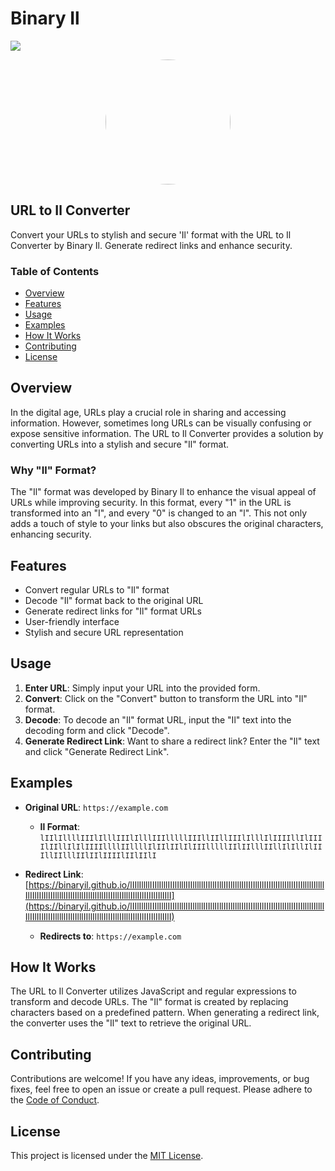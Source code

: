 # Binary Il
<a href="https://visitorbadge.io/status?path=https://github.com/BINARYIl/binaryil.github.io/"><img loading="lazy" class="inline-block" src="https://api.visitorbadge.io/api/visitors?path=https://github.com/BINARYIl/binaryil.github.io/"></a>

<p align="center">
<img style="border-radius: 50%" src="https://github.com/BINARYIl.png" align="center" width="200px" />
</p>

## URL to Il Converter

Convert your URLs to stylish and secure 'Il' format with the URL to Il Converter by Binary Il. Generate redirect links and enhance security.

### Table of Contents
- [Overview](#overview)
- [Features](#features)
- [Usage](#usage)
- [Examples](#examples)
- [How It Works](#how-it-works)
- [Contributing](#contributing)
- [License](#license)

## Overview
In the digital age, URLs play a crucial role in sharing and accessing information. However, sometimes long URLs can be visually confusing or expose sensitive information. The URL to Il Converter provides a solution by converting URLs into a stylish and secure "Il" format.

### Why "Il" Format?
The "Il" format was developed by Binary Il to enhance the visual appeal of URLs while improving security. In this format, every "1" in the URL is transformed into an "I", and every "0" is changed to an "l". This not only adds a touch of style to your links but also obscures the original characters, enhancing security.

## Features
- Convert regular URLs to "Il" format
- Decode "Il" format back to the original URL
- Generate redirect links for "Il" format URLs
- User-friendly interface
- Stylish and secure URL representation

## Usage
1. **Enter URL**: Simply input your URL into the provided form.
2. **Convert**: Click on the "Convert" button to transform the URL into "Il" format.
3. **Decode**: To decode an "Il" format URL, input the "Il" text into the decoding form and click "Decode".
4. **Generate Redirect Link**: Want to share a redirect link? Enter the "Il" text and click "Generate Redirect Link".

## Examples
- **Original URL**: `https://example.com`
  - **Il Format**: `lIIlIllllIIIlIlllIIIlIlllIIIlllllIIIllIIllIIIlIlllIlIIIIllIlIIIIlIIllIlIlIIIIllllIIllllIlIIlIIlIlIIIlllllIIlIIlllIIllIlIllIlIIIllIIlllIIlIIlIIIIlIIlIIlI`

- **Redirect Link**: [https://binaryil.github.io/lIIlIllllIIIlIlllIIIlIlllIIIlllllIIIllIIllIIIlIlllIlIIIIllIlIIIIlIIllIlIlIIIIllllIIllllIlIIlIIlIlIIIlllllIIlIIlllIIllIlIllIlIIIllIIlllIIlIIlIIIIlIIlIIlI](https://binaryil.github.io/lIIlIllllIIIlIlllIIIlIlllIIIlllllIIIllIIllIIIlIlllIlIIIIllIlIIIIlIIllIlIlIIIIllllIIllllIlIIlIIlIlIIIlllllIIlIIlllIIllIlIllIlIIIllIIlllIIlIIlIIIIlIIlIIlI)
  - **Redirects to**: `https://example.com`

## How It Works
The URL to Il Converter utilizes JavaScript and regular expressions to transform and decode URLs. The "Il" format is created by replacing characters based on a predefined pattern. When generating a redirect link, the converter uses the "Il" text to retrieve the original URL.

## Contributing
Contributions are welcome! If you have any ideas, improvements, or bug fixes, feel free to open an issue or create a pull request. Please adhere to the [Code of Conduct](CODE_OF_CONDUCT.md).

## License
This project is licensed under the [MIT License](LICENSE).


